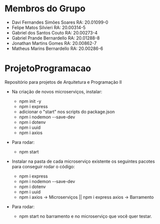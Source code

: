 # Membros do Grupo
- Davi Fernandes Simões Soares   RA: 20.01099-0
- Felipe Matos Silvieri          RA: 20.00314-5
- Gabriel dos Santos Couto       RA: 20.00273-4
- Gabriel Prande Bernardello     RA: 20.01288-8
- Jonathan Martins Gomes         RA: 20.00862-7
- Matheus Marins Bernardello     RA: 20.00286-6

# ProjetoProgramacao
Repositório para projetos de Arquitetura e Programação II

- Na criação de novos microserviços, instalar:
    - npm init -y
    - npm i express
    - adicionar o "start" nos scripts do package.json
    - npm i nodemon --save-dev
    - npm i dotenv
    - npm i uuid
    - npm i axios
- Para rodar:
    - npm start

- Instalar na pasta de cada microserviço existente os seguintes pacotes para conseguir rodar o código:
    - npm i express
    - npm i nodemon --save-dev
    - npm i dotenv
    - npm i uuid
    - npm i axios -> Microserviços || npm i express axios -> Barramento
- Para rodar:
    - npm start no barramento e no microserviço que você quer testar.
